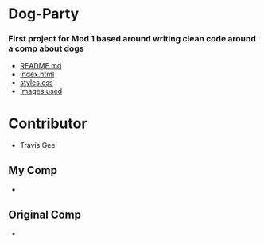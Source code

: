 # Dog-Party

### First project for Mod 1 based around writing clean code around a comp about dogs

* [README.md](https://github.com/geet084/Dog-Party/blob/master/README.md)
* [index.html](https://github.com/geet084/Dog-Party/blob/master/index.html)
* [styles.css](https://github.com/geet084/Dog-Party/blob/master/styles.css)
* [Images used](https://github.com/geet084/Dog-Party/blob/master/images)

# Contributor
* Travis Gee

## My Comp
* 

## Original Comp
* 
